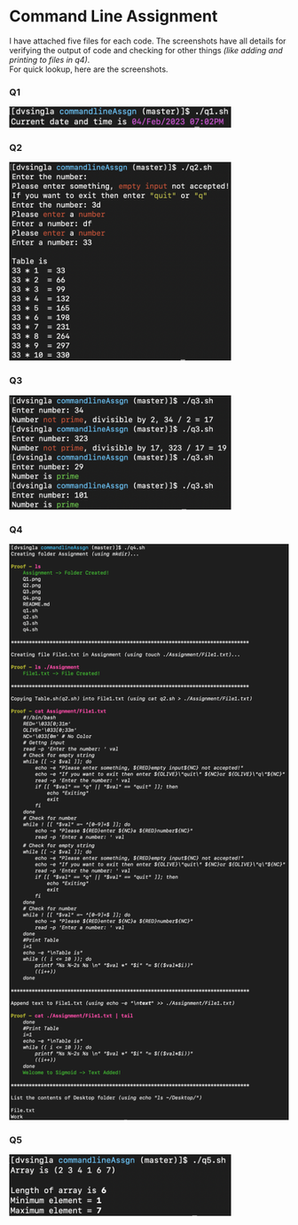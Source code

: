 # Command Line Assignment

I have attached five files for each code. The screenshots have all details for verifying the output of code and checking for other things *(like adding and printing to files in q4)*.<br>
For quick lookup, here are the screenshots. 

### Q1
<img src="https://github.com/ds-cr/commandLineAssgn/blob/master/photos/Q1.png" alt="Q1" width = "400">

### Q2
<img src="https://github.com/ds-cr/commandLineAssgn/blob/master/photos/Q2.png" alt="Q2" width = "400">

### Q3
<img src="https://github.com/ds-cr/commandLineAssgn/blob/master/photos/Q3.png" alt="Q3" width = "400">

### Q4
<img src="https://github.com/ds-cr/commandLineAssgn/blob/master/photos/Q4.png" alt="Q4" width = "800">

### Q5
<img src="https://github.com/ds-cr/commandLineAssgn/blob/master/photos/Q5.png" alt="Q5" width = "400">
